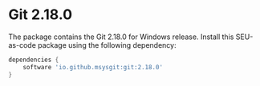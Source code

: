# Git 2.18.0

The package contains the Git 2.18.0 for Windows release. Install this SEU-as-code
package using the following dependency:
```groovy
dependencies {
	software 'io.github.msysgit:git:2.18.0'
}
```

